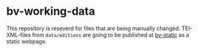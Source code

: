 # bv-working-data

This repository is reseverd for files that are being manually changed. TEI-XML-files from `data/editions` are going to be published at [bv-static](https://github.com/bundesverfassung-oesterreich/bv-static) as a static webpage.
